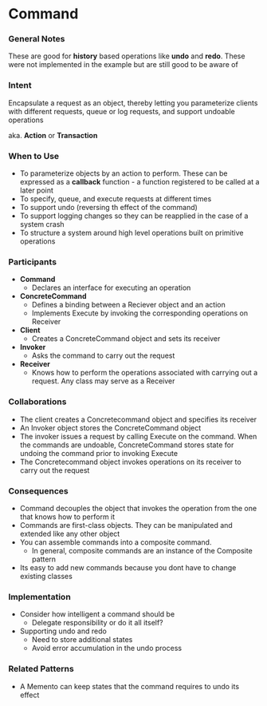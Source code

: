# Command

### General Notes

These are good for **history** based operations like **undo** and **redo**. These were not implemented in the example but are still good to be aware of

### Intent

Encapsulate a request as an object, thereby letting you parameterize clients with different requests, queue or log requests, and support undoable operations

aka. **Action** or **Transaction**

### When to Use

* To parameterize objects by an action to perform. These can be expressed as a **callback** function - a function registered to be called at a later point
* To specify, queue, and execute requests at different times
* To support undo (reversing th effect of the command)
* To support logging changes so they can be reapplied in the case of a system crash
* To structure a system around high level operations built on primitive operations

### Participants

* **Command**
  * Declares an interface for executing an operation
* **ConcreteCommand**
  * Defines a binding between a Reciever object and an action
  * Implements Execute by invoking the corresponding operations on Receiver
* **Client**
  * Creates a ConcreteCommand object and sets its receiver
* **Invoker**
  * Asks the command to carry out the request
* **Receiver**
  * Knows how to perform the operations associated with carrying out a request. Any class may serve as a Receiver

### Collaborations

* The client creates a Concretecommand object and specifies its receiver
* An Invoker object stores the ConcreteCommand object
* The invoker issues a request by calling Execute on the command. When the commands are undoable, ConcreteCommand stores state for undoing the command prior to invoking Execute
* The Concretecommand object invokes operations on its receiver to carry out the request

### Consequences

* Command decouples the object that invokes the operation from the one that knows how to perform it
* Commands are first-class objects. They can be manipulated and extended like any other object
* You can assemble commands into a composite command.
  * In general, composite commands are an instance of the Composite pattern
* Its easy to add new commands because you dont have to change existing classes

### Implementation

* Consider how intelligent a command should be
  * Delegate responsibility or do it all itself?
* Supporting undo and redo
  * Need to store additional states
  * Avoid error accumulation in the undo process

### Related Patterns

* A Memento can keep states that the command requires to undo its effect
